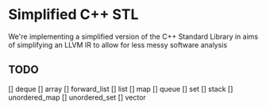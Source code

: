 # Simplified C++ STL

We're implementing a simplified version of the C++
Standard Library in aims of simplifying an LLVM IR to allow for less messy software analysis

## TODO
[]  deque
[]  array
[]  forward_list
[]  list
[]  map
[]  queue
[]  set
[]  stack
[]  unordered_map
[]  unordered_set
[]  vector